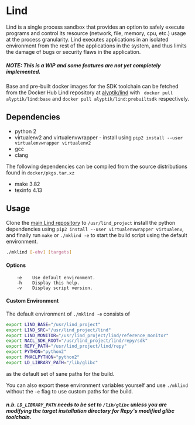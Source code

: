 # Lind

Lind is a single process sandbox that provides an option to safely execute
programs and control its resource (network, file, memory, cpu, etc.) usage
at the process granularity. Lind executes applications in an isolated
environment from the rest of the applications in the system, and thus
limits the damage of bugs or security flaws in the application.

##### *NOTE: This is a WIP and some features are not yet completely implemented.*

Base and pre-built docker images for the SDK toolchain can be fetched from
the Docker Hub Lind repository at [alyptik/lind](https://hub.docker.com/r/alyptik/lind)
with ` docker pull alyptik/lind:base` and `docker pull alyptik/lind:prebuiltsdk`
respectively.

## Dependencies

* python 2
* virtualenv2 and virtualenvwrapper
        - install using `pip2 install --user virtualenvwrapper virtualenv2`
* gcc
* clang

The following dependencies can be compiled from the source distributions
found in `docker/pkgs.tar.xz`

* make 3.82
* texinfo 4.13

## Usage

Clone the [main Lind repository](https://github.com/Lind-Project/lind_project) to `/usr/lind_project` install the python dependencies
using `pip2 install --user virtualenvwrapper virtualenv`, and finally run  `make`
or `./mklind -e` to start the build script using the default environment.

```bash
./mklind [-ehv] [targets]
```

#### Options

        -e    Use default environment.
        -h    Display this help.
        -v    Display script version.

#### Custom Environment

The default environment of `./mklind -e` consists of

```bash
export LIND_BASE="/usr/lind_project"
export LIND_SRC="/usr/lind_project/lind"
export LIND_MONITOR="/usr/lind_project/lind/reference_monitor"
export NACL_SDK_ROOT="/usr/lind_project/lind/repy/sdk"
export REPY_PATH="/usr/lind_project/lind/repy"
export PYTHON="python2"
export PNACLPYTHON="python2"
export LD_LIBRARY_PATH="/lib/glibc"
```

as the default set of sane paths for the build.

You can also export these environment variables yourself and use `./mklind`
without the `-e` flag to use custom paths for the build.

##### n.b. `LD_LIBRARY_PATH` needs to be set to `/lib/glibc` unless you are modifying the target installation directory for Repy's modified glibc toolchain.
